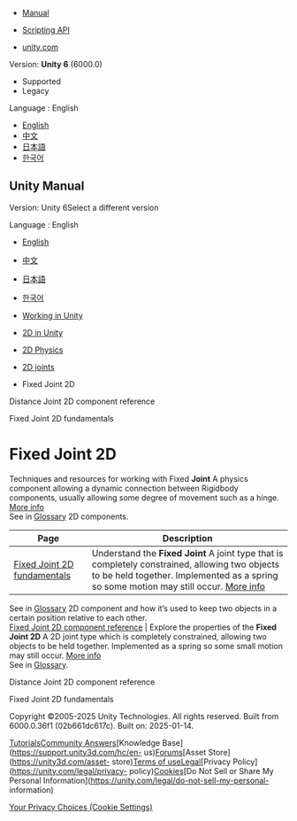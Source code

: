 [](https://docs.unity3d.com)

  * [Manual](../Manual/index.html)
  * [Scripting API](../ScriptReference/index.html)

  * [unity.com](https://unity.com/)

Version: **Unity 6** (6000.0)

  * Supported
  * Legacy

Language : English

  * [English](/Manual/2d-physics/joints/fixed-joint-2d-landing.html)
  * [中文](/cn/current/Manual/2d-physics/joints/fixed-joint-2d-landing.html)
  * [日本語](/ja/current/Manual/2d-physics/joints/fixed-joint-2d-landing.html)
  * [한국어](/kr/current/Manual/2d-physics/joints/fixed-joint-2d-landing.html)

[](https://docs.unity3d.com)

## Unity Manual

Version: Unity 6Select a different version

Language : English

  * [English](/Manual/2d-physics/joints/fixed-joint-2d-landing.html)
  * [中文](/cn/current/Manual/2d-physics/joints/fixed-joint-2d-landing.html)
  * [日本語](/ja/current/Manual/2d-physics/joints/fixed-joint-2d-landing.html)
  * [한국어](/kr/current/Manual/2d-physics/joints/fixed-joint-2d-landing.html)

  * [Working in Unity](../../working-in-unity.html)
  * [2D in Unity](../../Unity2D.html)
  * [2D Physics](../../2d-physics/2d-physics.html)
  * [2D joints](../../2d-physics/joints/2d-joints-landing.html)
  * Fixed Joint 2D

[](../../2d-physics/joints/distance-joint-2d-reference.html)

Distance Joint 2D component reference

[](../../2d-physics/joints/fixed-joint-2d-fundamentals.html)

Fixed Joint 2D fundamentals

# Fixed Joint 2D

Techniques and resources for working with Fixed **Joint** A physics component
allowing a dynamic connection between Rigidbody components, usually allowing
some degree of movement such as a hinge. [More info](../../Joints.html)  
See in [Glossary](../../Glossary.html#joint) 2D components.

**Page** | **Description**  
---|---  
[Fixed Joint 2D fundamentals](fixed-joint-2d-fundamentals.html) | Understand the **Fixed Joint** A joint type that is completely constrained, allowing two objects to be held together. Implemented as a spring so some motion may still occur. [More info](../../class-FixedJoint.html)  
See in [Glossary](../../Glossary.html#FixedJoint) 2D component and how it’s
used to keep two objects in a certain position relative to each other.  
[Fixed Joint 2D component reference](fixed-joint-2d-reference.html) | Explore the properties of the **Fixed Joint 2D** A 2D joint type which is completely constrained, allowing two objects to be held together. Implemented as a spring so some small motion may still occur. [More info](../../2d-physics/joints/fixed-joint-2d-reference.html)  
See in [Glossary](../../Glossary.html#FixedJoint2D).  
  
[](../../2d-physics/joints/distance-joint-2d-reference.html)

Distance Joint 2D component reference

[](../../2d-physics/joints/fixed-joint-2d-fundamentals.html)

Fixed Joint 2D fundamentals

Copyright ©2005-2025 Unity Technologies. All rights reserved. Built from
6000.0.36f1 (02b661dc617c). Built on: 2025-01-14.

[Tutorials](https://learn.unity.com/)[Community
Answers](https://answers.unity3d.com)[Knowledge
Base](https://support.unity3d.com/hc/en-
us)[Forums](https://forum.unity3d.com)[Asset Store](https://unity3d.com/asset-
store)[Terms of
use](https://docs.unity3d.com/Manual/TermsOfUse.html)[Legal](https://unity.com/legal)[Privacy
Policy](https://unity.com/legal/privacy-
policy)[Cookies](https://unity.com/legal/cookie-policy)[Do Not Sell or Share
My Personal Information](https://unity.com/legal/do-not-sell-my-personal-
information)

[Your Privacy Choices (Cookie Settings)](javascript:void\(0\);)

